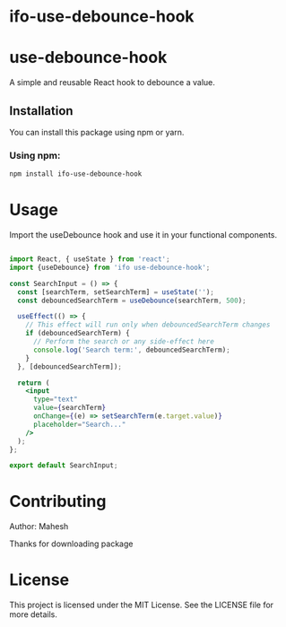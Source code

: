 # ifo-use-debounce-hook
# use-debounce-hook

A simple and reusable React hook to debounce a value.

## Installation

You can install this package using npm or yarn.

### Using npm:

```sh
npm install ifo-use-debounce-hook
```

# Usage

Import the useDebounce hook and use it in your functional components.
```.jsx

import React, { useState } from 'react';
import {useDebounce} from 'ifo use-debounce-hook';

const SearchInput = () => {
  const [searchTerm, setSearchTerm] = useState('');
  const debouncedSearchTerm = useDebounce(searchTerm, 500);

  useEffect(() => {
    // This effect will run only when debouncedSearchTerm changes
    if (debouncedSearchTerm) {
      // Perform the search or any side-effect here
      console.log('Search term:', debouncedSearchTerm);
    }
  }, [debouncedSearchTerm]);

  return (
    <input
      type="text"
      value={searchTerm}
      onChange={(e) => setSearchTerm(e.target.value)}
      placeholder="Search..."
    />
  );
};

export default SearchInput;
```
# Contributing
<p>Author: Mahesh </p>
<p>Thanks for downloading package </p>

# License

This project is licensed under the MIT License. See the LICENSE file for more details.

